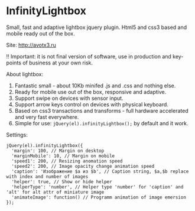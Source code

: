 InfinityLightbox
================

Small, fast and adaptive lightbox jquery plugin. Html5 and css3 based and mobile ready out of the box.

Site: http://avotx3.ru

!! Important: it is not final version of software, use in production and key-points of business at your own risk.

About lightbox:

1. Fantastic small - about 10Kb minifed .js and .css and nothing else.
2. Ready for mobile use out of the box, responsive and adaptive. 
3. Support swipe on devices with sensor input.
4. Support arrow keys control on devices with physical keyboard.
5. Based on css3 transactions and transforms - full hardware accelerated and very fast everywhere.
6. Simple for use: ```jQuery(el).infinityLightbox();``` by default and it work.

Settings:

```
jQuery(el).infinityLightbox({
  'margin': 100, // Margin on desktop
  'marginMobile': 10, // Margin on mobile
  'speed1': 200, // Resizing anomation speed
  'speed2': 200, // Image opacity change animation speed
  'caption': 'Изображение $a из $b', // Caption string, $a,$b replace with index and number of images
  'helper': true, // Show or hide helper
  'helperType': 'number', // Helper type 'number' for 'caption' and 'alt' for alt attr of miniature image
  'animateImage': function() // Programm animation of image emersion
});
```
